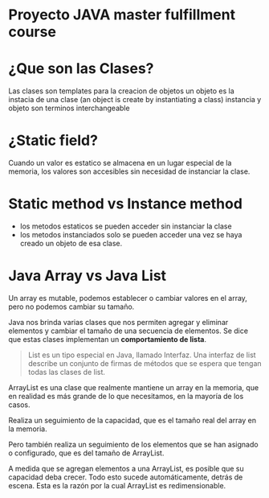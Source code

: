 # Proyecto JAVA master fulfillment course

# ¿Que son las Clases?
Las clases son templates para la creacion de objetos
un objeto es la instacia de una clase (an object is create by instantiating a class)
instancia y objeto son terminos interchangeable

# ¿Static field?
Cuando un valor es estatico se almacena en un lugar especial de la memoria, los valores son accesibles sin necesidad
de instanciar la clase.

# Static method vs Instance method
- los metodos estaticos se pueden acceder sin instanciar la clase
- los metodos instanciados solo se pueden acceder una vez se haya creado un objeto de esa clase.

# Java Array vs Java List

Un array es mutable, podemos establecer o cambiar valores en el array, pero no podemos cambiar su tamaño.

Java nos brinda varias clases que nos permiten agregar y eliminar elementos y cambiar el tamaño de una secuencia de elementos.
Se dice que estas clases implementan un **comportamiento de lista**.

> List es un tipo especial en Java, llamado Interfaz.
Una interfaz de list describe un conjunto de firmas de métodos que se espera que tengan todas las clases de list.

ArrayList es una clase que realmente mantiene un array en la memoria, que en realidad es más grande de lo que necesitamos, en la mayoría de los casos.

Realiza un seguimiento de la capacidad, que es el tamaño real del array en la memoria.

Pero también realiza un seguimiento de los elementos que se han asignado o configurado, que es del tamaño de ArrayList.

A medida que se agregan elementos a una ArrayList, es posible que su capacidad deba crecer. Todo esto sucede automáticamente, detrás de escena.
Esta es la razón por la cual ArrayList es redimensionable.